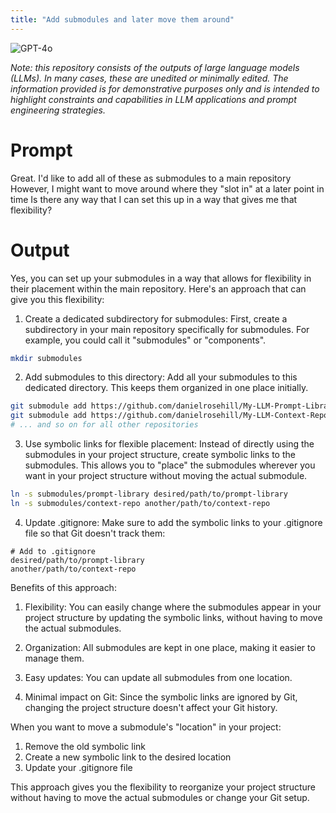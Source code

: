 ```yaml
---
title: "Add submodules and later move them around"
---
```

![GPT-4o](https://img.shields.io/badge/GPT--4o-3333FF?style=for-the-badge&logo=openai&logoColor=white)



*Note: this repository consists of the outputs of large language models (LLMs). In many cases, these are unedited or minimally edited. The information provided is for demonstrative purposes only and is intended to highlight constraints and capabilities in LLM applications and prompt engineering strategies.*


# Prompt

Great. I'd like to add all of these as submodules to a main repository
However, I might want to move around where they "slot in" at a later point in time
Is there any way that I can set this up in a way that gives me that flexibility?

# Output

Yes, you can set up your submodules in a way that allows for flexibility in their placement within the main repository. Here's an approach that can give you this flexibility:

1. Create a dedicated subdirectory for submodules:
First, create a subdirectory in your main repository specifically for submodules. For example, you could call it "submodules" or "components".

```bash
mkdir submodules
```

2. Add submodules to this directory:
Add all your submodules to this dedicated directory. This keeps them organized in one place initially.

```bash
git submodule add https://github.com/danielrosehill/My-LLM-Prompt-Library-Public-Version- submodules/prompt-library
git submodule add https://github.com/danielrosehill/My-LLM-Context-Repo-Public submodules/context-repo
# ... and so on for all other repositories
```

3. Use symbolic links for flexible placement:
Instead of directly using the submodules in your project structure, create symbolic links to the submodules. This allows you to "place" the submodules wherever you want in your project structure without moving the actual submodule.

```bash
ln -s submodules/prompt-library desired/path/to/prompt-library
ln -s submodules/context-repo another/path/to/context-repo
```

4. Update .gitignore:
Make sure to add the symbolic links to your .gitignore file so that Git doesn't track them:

```
# Add to .gitignore
desired/path/to/prompt-library
another/path/to/context-repo
```

Benefits of this approach:

1. Flexibility: You can easily change where the submodules appear in your project structure by updating the symbolic links, without having to move the actual submodules.

2. Organization: All submodules are kept in one place, making it easier to manage them.

3. Easy updates: You can update all submodules from one location.

4. Minimal impact on Git: Since the symbolic links are ignored by Git, changing the project structure doesn't affect your Git history.

When you want to move a submodule's "location" in your project:

1. Remove the old symbolic link
2. Create a new symbolic link to the desired location
3. Update your .gitignore file

This approach gives you the flexibility to reorganize your project structure without having to move the actual submodules or change your Git setup.

 